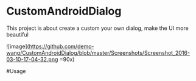 # CustomAndroidDialog
This project is about create a custom your own dialog, make the UI more beautiful

![image](https://github.com/demo-wang/CustomAndroidDialog/blob/master/Screenshots/Screenshot_2016-03-10-17-04-32.png =90x)

#Usage

